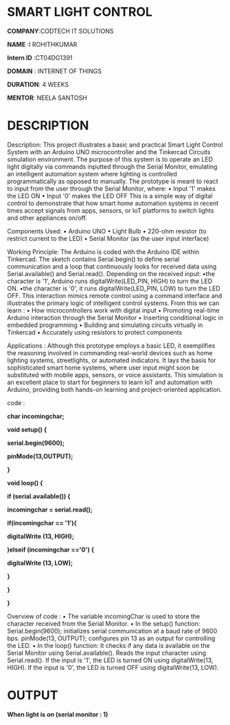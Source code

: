 # SMART LIGHT CONTROL

**COMPANY**:CODTECH IT SOLUTIONS

**NAME** :I ROHITHKUMAR

**Intern ID** :CT04DG1391

**DOMAIN** : INTERNET OF THINGS

**DURATION**: 4 WEEKS

**MENTOR**: NEELA SANTOSH

# DESCRIPTION 
Description: This project illustrates a basic and practical Smart Light Control System with an Arduino UNO microcontroller and the Tinkercad Circuits simulation environment. The purpose of this system is to operate an LED light digitally via commands inputted through the Serial Monitor, emulating an intelligent automation system where lighting is controlled programmatically as opposed to manually. The prototype is meant to react to input from the user through the Serial Monitor, where: • Input '1' makes the LED ON • Input '0' makes the LED OFF This is a simple way of digital control to demonstrate that how smart home automation systems in recent times accept signals from apps, sensors, or IoT platforms to switch lights and other appliances on/off.

Components Used: • Arduino UNO • Light Bulb • 220-ohm resistor (to restrict current to the LED) • Serial Monitor (as the user input interface)

Working Principle: The Arduino is coded with the Arduino IDE within Tinkercad. The sketch contains Serial.begin() to define serial communication and a loop that continuously looks for received data using Serial.available() and Serial.read(). Depending on the received input: •the character is '1', Arduino runs digitalWrite(LED_PIN, HIGH) to turn the LED ON. •the character is '0', it runs digitalWrite(LED_PIN, LOW) to turn the LED OFF. This interaction mimics remote control using a command interface and illustrates the primary logic of intelligent control systems. From this we can learn : • How microcontrollers work with digital input • Promoting real-time Arduino interaction through the Serial Monitor • Inserting conditional logic in embedded programming • Building and simulating circuits virtually in Tinkercad • Accurately using resistors to protect components

Applications : Although this prototype employs a basic LED, it exemplifies the reasoning involved in commanding real-world devices such as home lighting systems, streetlights, or automated indicators. It lays the basis for sophisticated smart home systems, where user input might soon be substituted with mobile apps, sensors, or voice assistants. This simulation is an excellent place to start for beginners to learn IoT and automation with Arduino, providing both hands-on learning and project-oriented application.

code : 

**char incomingchar;**

**void setup() {**

**serial.begin(9600);**

**pinMode(13,OUTPUT);**

**}**

**void loop() {**

**if (serial.available()) {**

**incomingchar = serial.read();**

**if(incomingchar  == '1'){**

**digitalWrite (13, HIGH);**

**)elseif (incomingchar =='0') {**

**digitalWrite (13, LOW);**

  **}**
  
 **}**
 
**}**

Overview of code : • The variable incomingChar is used to store the character received from the Serial Monitor. • In the setup() function: Serial.begin(9600); initializes serial communication at a baud rate of 9600 bps. pinMode(13, OUTPUT); configures pin 13 as an output for controlling the LED. • In the loop() function: It checks if any data is available on the Serial Monitor using Serial.available(). Reads the input character using Serial.read(). If the input is '1', the LED is turned ON using digitalWrite(13, HIGH). If the input is '0', the LED is turned OFF using digitalWrite(13, LOW).

# OUTPUT
**When light is on (serial monitor : 1)**
